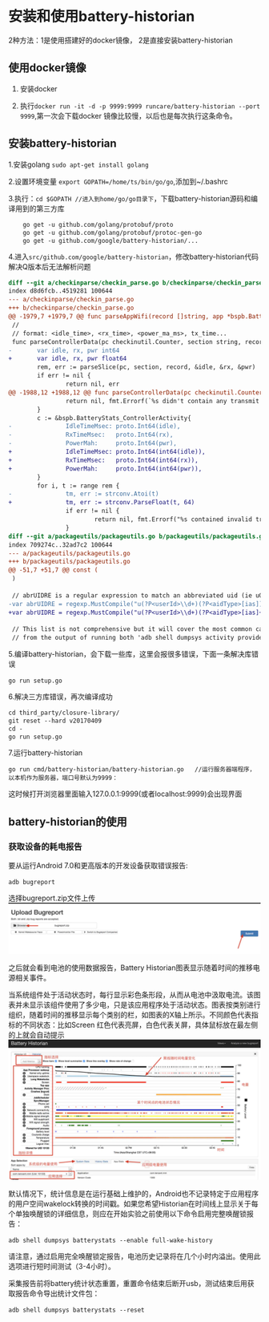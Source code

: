 # 安装和使用battery-historian

2种方法：1是使用搭建好的docker镜像， 2是直接安装battery-historian

## 使用docker镜像

1. 安装docker

2. 执行`docker run -it -d -p 9999:9999 runcare/battery-historian --port 9999`,第一次会下载docker 镜像比较慢，以后也是每次执行这条命令。

## 安装battery-historian

1.安装golang
`sudo apt-get install golang`

2.设置环境变量 `export GOPATH=/home/ts/bin/go/go`,添加到~/.bashrc

3.执行：`cd $GOPATH //进入到home/go/go目录下`，下载battery-historian源码和编译用到的第三方库

```Shell
    go get -u github.com/golang/protobuf/proto
    go get -u github.com/golang/protobuf/protoc-gen-go
    go get -u github.com/google/battery-historian/...
```

4.进入`src/github.com/google/battery-historian`，修改battery-historian代码解决Q版本后无法解析问题

```diff
diff --git a/checkinparse/checkin_parse.go b/checkinparse/checkin_parse.go
index d8d6fcb..4519281 100644
--- a/checkinparse/checkin_parse.go
+++ b/checkinparse/checkin_parse.go
@@ -1979,7 +1979,7 @@ func parseAppWifi(record []string, app *bspb.BatteryStats_App) (string, []error)
 //
 // format: <idle_time>, <rx_time>, <power_ma_ms>, tx_time...
 func parseControllerData(pc checkinutil.Counter, section string, record []string) (*bspb.BatteryStats_ControllerActivity, error) {
-       var idle, rx, pwr int64
+       var idle, rx, pwr float64
        rem, err := parseSlice(pc, section, record, &idle, &rx, &pwr)
        if err != nil {
                return nil, err
@@ -1988,12 +1988,12 @@ func parseControllerData(pc checkinutil.Counter, section string, record []string
                return nil, fmt.Errorf(`%s didn't contain any transmit level data: "%v"`, section, record)
        }
        c := &bspb.BatteryStats_ControllerActivity{
-               IdleTimeMsec: proto.Int64(idle),
-               RxTimeMsec:   proto.Int64(rx),
-               PowerMah:     proto.Int64(pwr),
+               IdleTimeMsec: proto.Int64(int64(idle)),
+               RxTimeMsec:   proto.Int64(int64(rx)),
+               PowerMah:     proto.Int64(int64(pwr)),
        }
        for i, t := range rem {
-               tm, err := strconv.Atoi(t)
+               tm, err := strconv.ParseFloat(t, 64)
                if err != nil {
                        return nil, fmt.Errorf("%s contained invalid transmit value: %v", section, err)
                }
diff --git a/packageutils/packageutils.go b/packageutils/packageutils.go
index 709274c..32ad7c2 100644
--- a/packageutils/packageutils.go
+++ b/packageutils/packageutils.go
@@ -51,7 +51,7 @@ const (
 )
 
 // abrUIDRE is a regular expression to match an abbreviated uid (ie u0a2). Based on the format printed in frameworks/base/core/java/android/os/UserHandle.java
-var abrUIDRE = regexp.MustCompile("u(?P<userId>\\d+)(?P<aidType>[ias])(?P<appId>\\d+)")
+var abrUIDRE = regexp.MustCompile("u(?P<userId>\\d+)(?P<aidType>[ias]+)(?P<appId>\\d+)")
 
 // This list is not comprehensive but it will cover the most common cases. The list was curated
 // from the output of running both 'adb shell dumpsys activity providers' and

```

5.编译battery-historian，会下载一些库，这里会报很多错误，下面一条解决库错误

`go run setup.go`

6.解决三方库错误，再次编译成功

```Shell
cd third_party/closure-library/
git reset --hard v20170409
cd -
go run setup.go
```

7.运行battery-historian

`go run cmd/battery-historian/battery-historian.go   //运行服务器端程序，以本机作为服务器，端口号默认为9999：`

这时候打开浏览器里面输入127.0.0.1:9999(或者localhost:9999)会出现界面

## battery-historian的使用

### 获取设备的耗电报告

要从运行Android 7.0和更高版本的开发设备获取错误报告:

`adb bugreport`

选择bugreport.zip文件上传
![1](/tmpimage/2022-04-12-16-04-38.png)

之后就会看到电池的使用数据报告，Battery Historian图表显示随着时间的推移电源相关事件。

当系统组件处于活动状态时，每行显示彩色条形段，从而从电池中汲取电流。该图表并未显示该组件使用了多少电，只是该应用程序处于活动状态。图表按类别进行组织，随着时间的推移显示每个类别的栏，如图表的X轴上所示。不同颜色代表指标的不同状态：比如Screen 红色代表亮屏，白色代表关屏，具体鼠标放在最左侧的️上就会自动提示
![2](/tmpimage/2022-04-12-16-05-14.png)

默认情况下，统计信息是在运行基础上维护的，Android也不记录特定于应用程序的用户空间wakelock转换的时间戳。如果您希望Historian在时间线上显示关于每个单独唤醒锁的详细信息，则应在开始实验之前使用以下命令启用完整唤醒锁报告：

`adb shell dumpsys batterystats --enable full-wake-history`

请注意，通过启用完全唤醒锁定报告，电池历史记录将在几个小时内溢出。使用此选项进行短时间测试（3-4小时）。

采集报告前将battery统计状态重置，重置命令结束后断开usb，测试结束后用获取报告命令导出统计文件包：

`adb shell dumpsys batterystats --reset`
